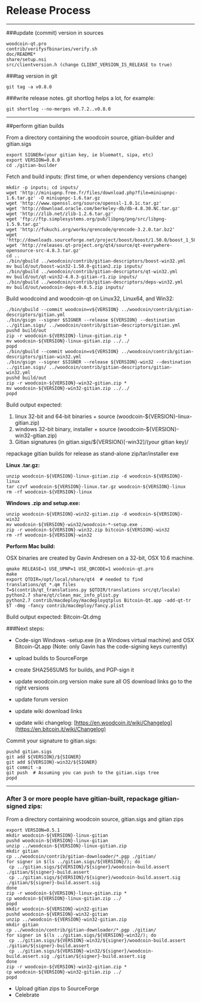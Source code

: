 Release Process
====================

* * *

###update (commit) version in sources


	woodcoin-qt.pro
	contrib/verifysfbinaries/verify.sh
	doc/README*
	share/setup.nsi
	src/clientversion.h (change CLIENT_VERSION_IS_RELEASE to true)

###tag version in git

	git tag -a v0.8.0

###write release notes. git shortlog helps a lot, for example:

	git shortlog --no-merges v0.7.2..v0.8.0

* * *

##perform gitian builds

 From a directory containing the woodcoin source, gitian-builder and gitian.sigs
  
	export SIGNER=(your gitian key, ie bluematt, sipa, etc)
	export VERSION=0.8.0
	cd ./gitian-builder

 Fetch and build inputs: (first time, or when dependency versions change)

	mkdir -p inputs; cd inputs/
	wget 'http://miniupnp.free.fr/files/download.php?file=miniupnpc-1.6.tar.gz' -O miniupnpc-1.6.tar.gz
	wget 'http://www.openssl.org/source/openssl-1.0.1c.tar.gz'
	wget 'http://download.oracle.com/berkeley-db/db-4.8.30.NC.tar.gz'
	wget 'http://zlib.net/zlib-1.2.6.tar.gz'
	wget 'ftp://ftp.simplesystems.org/pub/libpng/png/src/libpng-1.5.9.tar.gz'
	wget 'http://fukuchi.org/works/qrencode/qrencode-3.2.0.tar.bz2'
	wget 'http://downloads.sourceforge.net/project/boost/boost/1.50.0/boost_1_50_0.tar.bz2'
	wget 'http://releases.qt-project.org/qt4/source/qt-everywhere-opensource-src-4.8.3.tar.gz'
	cd ..
	./bin/gbuild ../woodcoin/contrib/gitian-descriptors/boost-win32.yml
	mv build/out/boost-win32-1.50.0-gitian2.zip inputs/
	./bin/gbuild ../woodcoin/contrib/gitian-descriptors/qt-win32.yml
	mv build/out/qt-win32-4.8.3-gitian-r1.zip inputs/
	./bin/gbuild ../woodcoin/contrib/gitian-descriptors/deps-win32.yml
	mv build/out/woodcoin-deps-0.0.5.zip inputs/

 Build woodcoind and woodcoin-qt on Linux32, Linux64, and Win32:
  
	./bin/gbuild --commit woodcoin=v${VERSION} ../woodcoin/contrib/gitian-descriptors/gitian.yml
	./bin/gsign --signer $SIGNER --release ${VERSION} --destination ../gitian.sigs/ ../woodcoin/contrib/gitian-descriptors/gitian.yml
	pushd build/out
	zip -r woodcoin-${VERSION}-linux-gitian.zip *
	mv woodcoin-${VERSION}-linux-gitian.zip ../../
	popd
	./bin/gbuild --commit woodcoin=v${VERSION} ../woodcoin/contrib/gitian-descriptors/gitian-win32.yml
	./bin/gsign --signer $SIGNER --release ${VERSION}-win32 --destination ../gitian.sigs/ ../woodcoin/contrib/gitian-descriptors/gitian-win32.yml
	pushd build/out
	zip -r woodcoin-${VERSION}-win32-gitian.zip *
	mv woodcoin-${VERSION}-win32-gitian.zip ../../
	popd

  Build output expected:

  1. linux 32-bit and 64-bit binaries + source (woodcoin-${VERSION}-linux-gitian.zip)
  2. windows 32-bit binary, installer + source (woodcoin-${VERSION}-win32-gitian.zip)
  3. Gitian signatures (in gitian.sigs/${VERSION}[-win32]/(your gitian key)/

repackage gitian builds for release as stand-alone zip/tar/installer exe

**Linux .tar.gz:**

	unzip woodcoin-${VERSION}-linux-gitian.zip -d woodcoin-${VERSION}-linux
	tar czvf woodcoin-${VERSION}-linux.tar.gz woodcoin-${VERSION}-linux
	rm -rf woodcoin-${VERSION}-linux

**Windows .zip and setup.exe:**

	unzip woodcoin-${VERSION}-win32-gitian.zip -d woodcoin-${VERSION}-win32
	mv woodcoin-${VERSION}-win32/woodcoin-*-setup.exe .
	zip -r woodcoin-${VERSION}-win32.zip bitcoin-${VERSION}-win32
	rm -rf woodcoin-${VERSION}-win32

**Perform Mac build:**

  OSX binaries are created by Gavin Andresen on a 32-bit, OSX 10.6 machine.

	qmake RELEASE=1 USE_UPNP=1 USE_QRCODE=1 woodcoin-qt.pro
	make
	export QTDIR=/opt/local/share/qt4  # needed to find translations/qt_*.qm files
	T=$(contrib/qt_translations.py $QTDIR/translations src/qt/locale)
	python2.7 share/qt/clean_mac_info_plist.py
	python2.7 contrib/macdeploy/macdeployqtplus Bitcoin-Qt.app -add-qt-tr $T -dmg -fancy contrib/macdeploy/fancy.plist

 Build output expected: Bitcoin-Qt.dmg

###Next steps:

* Code-sign Windows -setup.exe (in a Windows virtual machine) and
  OSX Bitcoin-Qt.app (Note: only Gavin has the code-signing keys currently)

* upload builds to SourceForge

* create SHA256SUMS for builds, and PGP-sign it

* update woodcoin.org version
  make sure all OS download links go to the right versions

* update forum version

* update wiki download links

* update wiki changelog: [https://en.woodcoin.it/wiki/Changelog](https://en.bitcoin.it/wiki/Changelog)

Commit your signature to gitian.sigs:

	pushd gitian.sigs
	git add ${VERSION}/${SIGNER}
	git add ${VERSION}-win32/${SIGNER}
	git commit -a
	git push  # Assuming you can push to the gitian.sigs tree
	popd

-------------------------------------------------------------------------

### After 3 or more people have gitian-built, repackage gitian-signed zips:

From a directory containing woodcoin source, gitian.sigs and gitian zips

	export VERSION=0.5.1
	mkdir woodcoin-${VERSION}-linux-gitian
	pushd woodcoin-${VERSION}-linux-gitian
	unzip ../woodcoin-${VERSION}-linux-gitian.zip
	mkdir gitian
	cp ../woodcoin/contrib/gitian-downloader/*.pgp ./gitian/
	for signer in $(ls ../gitian.sigs/${VERSION}/); do
	 cp ../gitian.sigs/${VERSION}/${signer}/woodcoin-build.assert ./gitian/${signer}-build.assert
	 cp ../gitian.sigs/${VERSION}/${signer}/woodcoin-build.assert.sig ./gitian/${signer}-build.assert.sig
	done
	zip -r woodcoin-${VERSION}-linux-gitian.zip *
	cp woodcoin-${VERSION}-linux-gitian.zip ../
	popd
	mkdir woodcoin-${VERSION}-win32-gitian
	pushd woodcoin-${VERSION}-win32-gitian
	unzip ../woodcoin-${VERSION}-win32-gitian.zip
	mkdir gitian
	cp ../woodcoin/contrib/gitian-downloader/*.pgp ./gitian/
	for signer in $(ls ../gitian.sigs/${VERSION}-win32/); do
	 cp ../gitian.sigs/${VERSION}-win32/${signer}/woodcoin-build.assert ./gitian/${signer}-build.assert
	 cp ../gitian.sigs/${VERSION}-win32/${signer}/woodcoin-build.assert.sig ./gitian/${signer}-build.assert.sig
	done
	zip -r woodcoin-${VERSION}-win32-gitian.zip *
	cp woodcoin-${VERSION}-win32-gitian.zip ../
	popd

- Upload gitian zips to SourceForge
- Celebrate 
